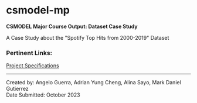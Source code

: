 # csmodel-mp
**CSMODEL Major Course Output: Dataset Case Study**

A Case Study about the "Spotify Top Hits from 2000-2019" Dataset

### Pertinent Links:
[Project Specifications]()<br>

---

Created by: Angelo Guerra, Adrian Yung Cheng, Alina Sayo, Mark Daniel Gutierrez<br>
Date Submitted: October 2023
